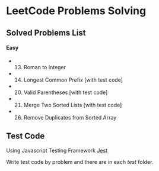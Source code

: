 # LeetCode Problems Solving

## Solved Problems List
#### Easy
- 13. Roman to Integer
- 14. Longest Common Prefix [with test code]
- 20. Valid Parentheses [with test code]
- 21. Merge Two Sorted Lists [with test code]
- 26. Remove Duplicates from Sorted Array

## Test Code
Using Javascript Testing Framework [Jest](https://jestjs.io)

Write test code by problem and there are in each *test* folder.